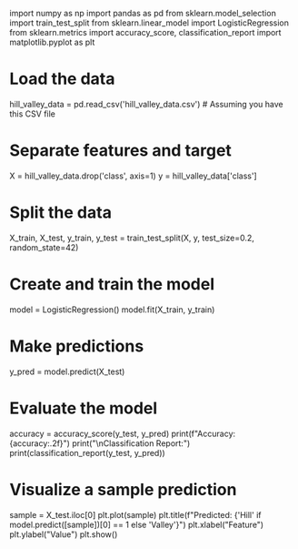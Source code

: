 import numpy as np
import pandas as pd
from sklearn.model_selection import train_test_split
from sklearn.linear_model import LogisticRegression
from sklearn.metrics import accuracy_score, classification_report
import matplotlib.pyplot as plt

# Load the data
hill_valley_data = pd.read_csv('hill_valley_data.csv')  # Assuming you have this CSV file

# Separate features and target
X = hill_valley_data.drop('class', axis=1)
y = hill_valley_data['class']

# Split the data
X_train, X_test, y_train, y_test = train_test_split(X, y, test_size=0.2, random_state=42)

# Create and train the model
model = LogisticRegression()
model.fit(X_train, y_train)

# Make predictions
y_pred = model.predict(X_test)

# Evaluate the model
accuracy = accuracy_score(y_test, y_pred)
print(f"Accuracy: {accuracy:.2f}")
print("\nClassification Report:")
print(classification_report(y_test, y_pred))

# Visualize a sample prediction
sample = X_test.iloc[0]
plt.plot(sample)
plt.title(f"Predicted: {'Hill' if model.predict([sample])[0] == 1 else 'Valley'}")
plt.xlabel("Feature")
plt.ylabel("Value")
plt.show()

